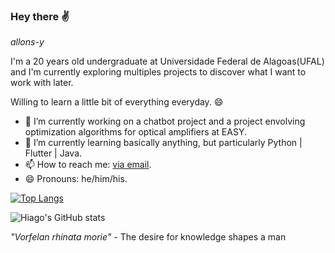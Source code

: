 ### Hey there ✌
*allons-y*

I'm a 20 years old undergraduate at Universidade Federal de Alagoas(UFAL) and I'm currently exploring multiples projects to discover what I want to work with later.

Willing to learn a little bit of everything everyday. 😄

- 🔭 I’m currently working on a chatbot project and a project envolving optimization algorithms for optical amplifiers at EASY.
- 🌱 I’m currently learning basically anything, but particularly Python | Flutter | Java.
- 📫 How to reach me: [via email](hlc2@ic.ufal.br).
- 😄 Pronouns: he/him/his.

[![Top Langs](https://github-readme-stats.vercel.app/api/top-langs/?username=hglps&theme=dracula&langs_count=10)](https://github.com/hglps)

![Hiago's GitHub stats](https://github-readme-stats.vercel.app/api?username=hglps&theme=dracula&show_icons=true)

*"Vorfelan rhinata morie"* - The desire for knowledge shapes a man
